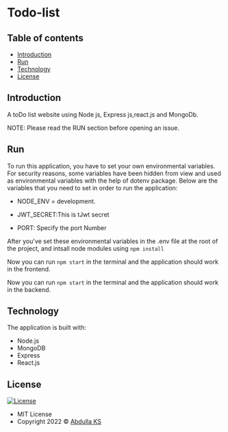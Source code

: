 # Todo-list

## Table of contents

- [Introduction](#introduction)
- [Run](#run)
- [Technology](#technology)
- [License](#license)

## Introduction

A toDo list website using Node js, Express js,react.js and MongoDb.

NOTE: Please read the RUN section before opening an issue.






## Run

To run this application, you have to set your own environmental variables. For security reasons, some variables have been hidden from view and used as environmental variables with the help of dotenv package. Below are the variables that you need to set in order to run the application:

- NODE_ENV   =  development.

- JWT_SECRET:This is tJwt secret

- PORT: Specify the port Number

After you've set these environmental variables in the .env file at the root of the project, and intsall node modules using  `npm install`

Now you can run `npm start` in the terminal and the application should work in the frontend.

Now you can run `npm start` in the terminal and the application should work in the backend.



## Technology

The application is built with:

- Node.js 
- MongoDB
- Express 
- React.js 




## License

[![License](https://img.shields.io/:License-MIT-blue.svg?style=flat-square)](http://badges.mit-license.org)

- MIT License
- Copyright 2022 © [Abdulla KS](https://github.com/Abdullaks/)
